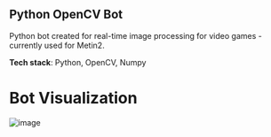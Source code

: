 ## Python OpenCV Bot 

Python bot created for real-time image processing for video games - currently used for Metin2.



**Tech stack**: Python, OpenCV, Numpy


# Bot Visualization
![image](https://github.com/capmichal/opencv_bot/assets/130446782/c5902916-c87f-4293-830a-80bebcd43ca4)
